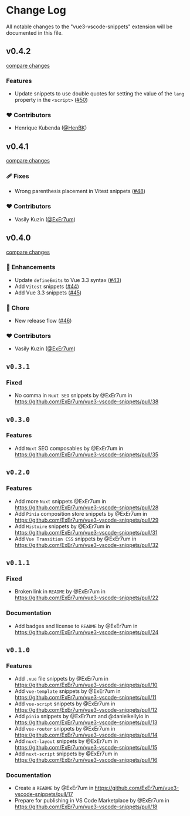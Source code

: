# Change Log

All notable changes to the "vue3-vscode-snippets" extension will be documented in this file.

## v0.4.2

[compare changes](https://github.com/ExEr7um/vue3-vscode-snippets/compare/v0.4.1...HenBK:vue3-vscode-snippets:main)


### Features

-  Update snippets to use double quotes for setting the value of the `lang` property in the `<script>` ([#50](https://github.com/ExEr7um/vue3-vscode-snippets/pull/50)) 

### ❤️  Contributors

- Henrique Kubenda ([@HenBK](https://github.com/HenBK))

## v0.4.1

[compare changes](https://github.com/ExEr7um/vue3-vscode-snippets/compare/v0.4.0...v0.4.1)


### 🩹 Fixes

  - Wrong parenthesis placement in Vitest snippets ([#48](https://github.com/ExEr7um/vue3-vscode-snippets/pull/48))

### ❤️  Contributors

- Vasily Kuzin ([@ExEr7um](http://github.com/ExEr7um))

## v0.4.0

[compare changes](https://github.com/ExEr7um/vue3-vscode-snippets/compare/v0.3.1...v0.4.0)


### 🚀 Enhancements

  - Update `defineEmits` to Vue 3.3 syntax ([#43](https://github.com/ExEr7um/vue3-vscode-snippets/pull/43))
  - Add `Vitest` snippets ([#44](https://github.com/ExEr7um/vue3-vscode-snippets/pull/44))
  - Add Vue 3.3 snippets ([#45](https://github.com/ExEr7um/vue3-vscode-snippets/pull/45))

### 🏡 Chore

  - New release flow ([#46](https://github.com/ExEr7um/vue3-vscode-snippets/pull/46))

### ❤️  Contributors

- Vasily Kuzin ([@ExEr7um](http://github.com/ExEr7um))

## `v0.3.1`

### Fixed

* No comma in `Nuxt SEO` snippets by @ExEr7um in <https://github.com/ExEr7um/vue3-vscode-snippets/pull/38>

## `v0.3.0`

### Features

* Add `Nuxt` SEO composables by @ExEr7um in <https://github.com/ExEr7um/vue3-vscode-snippets/pull/35>

## `v0.2.0`

### Features

* Add more `Nuxt` snippets @ExEr7um in <https://github.com/ExEr7um/vue3-vscode-snippets/pull/28>
* Add `Pinia` composition store snippets by @ExEr7um in <https://github.com/ExEr7um/vue3-vscode-snippets/pull/29>
* Add `Histoire` snippets by @ExEr7um in <https://github.com/ExEr7um/vue3-vscode-snippets/pull/31>
* Add `Vue Transition CSS` snippets by @ExEr7um in <https://github.com/ExEr7um/vue3-vscode-snippets/pull/32>

## `v0.1.1`

### Fixed

* Broken link in `README` by @ExEr7um in <https://github.com/ExEr7um/vue3-vscode-snippets/pull/22>

### Documentation

* Add badges and license to `README` by @ExEr7um in <https://github.com/ExEr7um/vue3-vscode-snippets/pull/24>

## `v0.1.0`

### Features

* Add `.vue` file snippets by @ExEr7um in <https://github.com/ExEr7um/vue3-vscode-snippets/pull/10>
* Add `vue-template` snippets by @ExEr7um in <https://github.com/ExEr7um/vue3-vscode-snippets/pull/11>
* Add `vue-script` snippets by @ExEr7um in <https://github.com/ExEr7um/vue3-vscode-snippets/pull/12>
* Add `pinia` snippets by @ExEr7um and @danielkellyio in <https://github.com/ExEr7um/vue3-vscode-snippets/pull/13>
* Add `vue-router` snippets by @ExEr7um in <https://github.com/ExEr7um/vue3-vscode-snippets/pull/14>
* Add `nuxt-layout` snippets by @ExEr7um in <https://github.com/ExEr7um/vue3-vscode-snippets/pull/15>
* Add `nuxt-script` snippets by @ExEr7um in <https://github.com/ExEr7um/vue3-vscode-snippets/pull/16>

### Documentation

* Create a `README` by @ExEr7um in <https://github.com/ExEr7um/vue3-vscode-snippets/pull/17>
* Prepare for publishing in VS Code Marketplace by @ExEr7um in <https://github.com/ExEr7um/vue3-vscode-snippets/pull/18>
